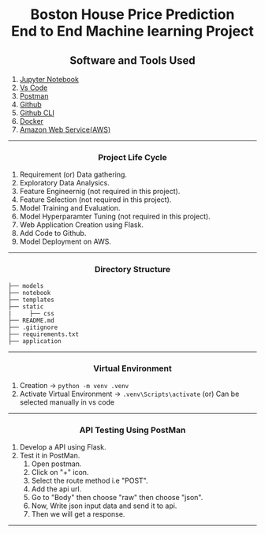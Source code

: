 <h1 align="center">Boston House Price Prediction <br> End to End Machine learning Project</h1>


<h2 align="center">Software and Tools Used</h2>  

1. [Jupyter Notebook](https://jupyter.org/)
2. [Vs Code](https://code.visualstudio.com/download)
3. [Postman](https://www.postman.com/downloads/)
4. [Github](https://github.com/)
5. [Github CLI](https://cli.github.com/)
6. [Docker](https://docs.docker.com/engine/install/)
7. [Amazon Web Service(AWS)](https://aws.amazon.com/console/)

---  

<h3 align="center">Project Life Cycle</h3>  

1. Requirement (or) Data gathering.
2. Exploratory Data Analysics.
3. Feature Engineernig (not required in this project).
4. Feature Selection (not required in this project).
5. Model Training and Evaluation.
6. Model Hyperparamter Tuning (not required in this project).
7. Web Application Creation using Flask.
8. Add Code to Github.
9. Model Deployment on AWS.  

---

<h3 align="center">Directory Structure</h3>  

```  
├── models  
├── notebook  
├── templates  
├── static  
|     ├── css  
├── README.md  
├── .gitignore  
├── requirements.txt  
├── application  
```

---

<h3 align="center">Virtual Environment</h3>  

1. Creation -> ```python -m venv .venv```  
2. Activate Virtual Environment -> ```.venv\Scripts\activate``` (or) Can be selected manually in vs code

---

<h3 align="center">API Testing Using PostMan</h3>  

1. Develop a API using Flask.
2. Test it in PostMan.
    1. Open postman.
    2. Click on "+" icon.
    3. Select the route method i.e "POST".
    4. Add the api url.
    5. Go to "Body" then choose "raw" then choose "json".
    6. Now, Write json input data and send it to api.
    7. Then we will get a response.

---
